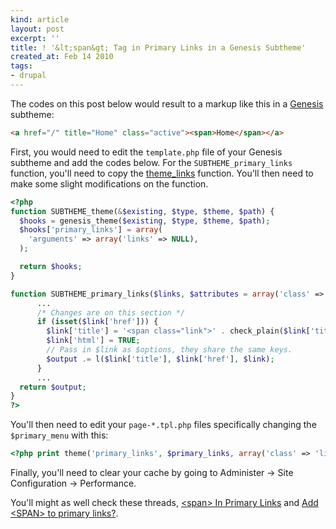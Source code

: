 ```yaml
---
kind: article
layout: post
excerpt: ''
title: ! '&lt;span&gt; Tag in Primary Links in a Genesis Subtheme'
created_at: Feb 14 2010
tags: 
- drupal
---
```

The codes on this post below would result to a markup like this in a [Genesis](http://drupal.org/project/genesis) subtheme:

~~~ html
<a href="/" title="Home" class="active"><span>Home</span></a>
~~~

First, you would need to edit the `template.php` file of your Genesis subtheme and add the codes below. For the `SUBTHEME_primary_links` function, you'll need to copy the  [theme_links](http://api.drupal.org/api/function/theme_links/6) function. You'll then need to make some slight modifications on the function.

~~~ php
<?php
function SUBTHEME_theme(&$existing, $type, $theme, $path) {
  $hooks = genesis_theme($existing, $type, $theme, $path);
  $hooks['primary_links'] = array(
    'arguments' => array('links' => NULL),
  );

  return $hooks;
}

function SUBTHEME_primary_links($links, $attributes = array('class' => 'links')) {
      ...
      /* Changes are on this section */
      if (isset($link['href'])) {
        $link['title'] = '<span class="link">' . check_plain($link['title']) . '</span>';
        $link['html'] = TRUE;
        // Pass in $link as $options, they share the same keys.
        $output .= l($link['title'], $link['href'], $link);
      }
      ...
  return $output;
}
?>
~~~

You'll then need to edit your `page-*.tpl.php` files specifically changing the `$primary_menu` with this:

~~~ php
<?php print theme('primary_links', $primary_links, array('class' => 'links primary-links')); ?>
~~~

Finally, you'll need to clear your cache by going to Administer &rarr; Site Configuration &rarr; Performance.

You'll might as well check these threads, [&lt;span&gt; In Primary Links][1] and [Add &lt;SPAN&gt; to primary links?][2].

[1]:http://drupal.org/node/112761
[2]:http://drupal.org/node/373901
